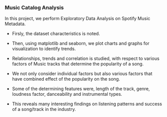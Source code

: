 ### Music Catalog Analysis

In this project, we perform Exploratory Data Analysis on  Spotify Music Metadata.

- Firsly, the dataset characteristics is noted.
- Then, using matplotlib and seaborn, we plot charts and graphs for visualization to identify trends.
- Relationships, trends and correlation is studied, with respect to various factors of Music tracks that determine the popularity of a song.
- We not only consider individual factors but also various factors that have combined effect of the popularity on the song.
- Some of the determining features were, length of the track, genre, loudness factor, danceability and instrumental types.

- This reveals many interesting findings on listening patterns and success of a song/track in the industry.
